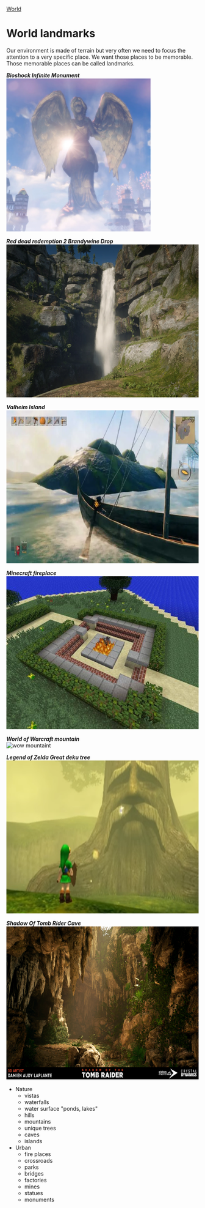 [World](world.md)

# World landmarks

Our environment is made of terrain but very often we need to focus the attention
to a very specific place. We want those places to be memorable.
Those memorable places can be called landmarks.

***Bioshock Infinite Monument***  
<img src="../../img/bioshock_infinite_statue.webp" alt="bioshock infinite statue" height="400"/>

***Red dead redemption 2 Brandywine Drop***  
<img src="../../img/red_dead_redempotion_2_water_fall.webp" alt="red dead redemption waterfall" height="400"/>

***Valheim Island***  
<img src="../../img/valheim_island.webp" alt="valheim island" height="400"/>

***Minecraft fireplace***  
<img src="../../img/minecraft_fireplace.jpg" alt="minecraft fireplace" height="400"/>

***World of Warcraft mountain***  
<img src="../../img/wow_mountain.avif" alt="wow mountaint" height="400"/>

***Legend of Zelda Great deku tree***  
<img src="../../img/legend_of_zelda_tree.png" alt="legend of zelda tree" height="400"/>

***Shadow Of Tomb Rider Cave***  
<img src="../../img/shadow_of_tomb_raider_cave.jpg" alt="shadow of tomb rider cave" height="400"/>

- Nature
    - vistas
    - waterfalls
    - water surface "ponds, lakes"
    - hills
    - mountains
    - unique trees
    - caves
    - islands
- Urban
    - fire places
    - crossroads
    - parks
    - bridges
    - factories
    - mines
    - statues
    - monuments


